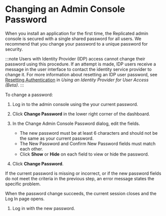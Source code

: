 # Changing an Admin Console Password

When you install an application for the first time, the Replicated admin console is secured with a single shared password for all users. We recommend that you change your password to a unique password for security.

:::note
Users with Identity Provider (IDP) access cannot change their password using this procedure. If an attempt is made, IDP users receive a message in the user interface to contact the identity service provider to change it. For more information about resetting an IDP user password, see [Resetting Authentication](auth-identity-provider#resetting-authentication) in _Using an Identity Provider for User Access (Beta)_.
:::

To change a password:

1. Log in to the admin console using the your current password.
1. Click **Change Password** in the lower right corner of the dashboard.
1. In the Change Admin Console Password dialog, edit the fields.

    - The new password must be at least 6 characters and should not be the same as your current password.
    - The New Password and Confirm New Password fields must match each other.
    - Click **Show** or **Hide** on each field to view or hide the password.

1. Click **Change Password**.

  If the current password is missing or incorrect, or if the new password fields do not meet the criteria in the previous step, an error message states the specific problem.

  When the password change succeeds, the current session closes and the Log In page opens.

  1. Log in with the new password.

